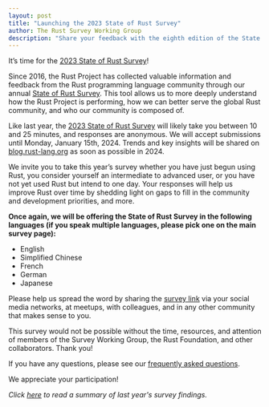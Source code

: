 ```yaml
---
layout: post
title: "Launching the 2023 State of Rust Survey"
author: The Rust Survey Working Group
description: "Share your feedback with the eighth edition of the State of Rust Survey"
---
```


It’s time for the [2023 State of Rust Survey](https://www.surveyhero.com/c/4vxempzc)!

Since 2016, the Rust Project has collected valuable information and feedback from the Rust programming language community through our annual [State of Rust Survey](https://www.surveyhero.com/c/4vxempzc). This tool allows us to more deeply understand how the Rust Project is performing, how we can better serve the global Rust community, and who our community is composed of.

Like last year, the [2023 State of Rust Survey](https://www.surveyhero.com/c/4vxempzc) will likely take you between 10 and 25 minutes, and responses are anonymous. We will accept submissions until Monday, January 15th, 2024. Trends and key insights will be shared on [blog.rust-lang.org](https://blog.rust-lang.org) as soon as possible in 2024.

We invite you to take this year’s survey whether you have just begun using Rust, you consider yourself an intermediate to advanced user, or you have not yet used Rust but intend to one day. Your responses will help us improve Rust over time by shedding light on gaps to fill in the community and development priorities, and more.

**Once again, we will be offering the State of Rust Survey in the following languages (if you speak multiple languages, please pick one on the main survey page):**
- English
- Simplified Chinese
- French
- German
- Japanese

Please help us spread the word by sharing the [survey link](https://www.surveyhero.com/c/4vxempzc) via your social media networks, at meetups, with colleagues, and in any other community that makes sense to you.

This survey would not be possible without the time, resources, and attention of members of the Survey Working Group, the Rust Foundation, and other collaborators. Thank you!

If you have any questions, please see our [frequently asked questions](https://github.com/rust-lang/surveys/blob/main/documents/Community-Survey-FAQ.md).

We appreciate your participation!

_Click [here](https://blog.rust-lang.org/2023/08/07/Rust-Survey-2023-Results.html) to read a summary of last year's survey findings._
